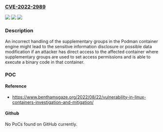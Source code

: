 ### [CVE-2022-2989](https://cve.mitre.org/cgi-bin/cvename.cgi?name=CVE-2022-2989)
![](https://img.shields.io/static/v1?label=Product&message=podman&color=blue)
![](https://img.shields.io/static/v1?label=Version&message=%3D%20no%20fixed%20version%20known%20&color=brighgreen)
![](https://img.shields.io/static/v1?label=Vulnerability&message=CWE-842&color=brighgreen)

### Description

An incorrect handling of the supplementary groups in the Podman container engine might lead to the sensitive information disclosure or possible data modification if an attacker has direct access to the affected container where supplementary groups are used to set access permissions and is able to execute a binary code in that container.

### POC

#### Reference
- https://www.benthamsgaze.org/2022/08/22/vulnerability-in-linux-containers-investigation-and-mitigation/

#### Github
No PoCs found on GitHub currently.

